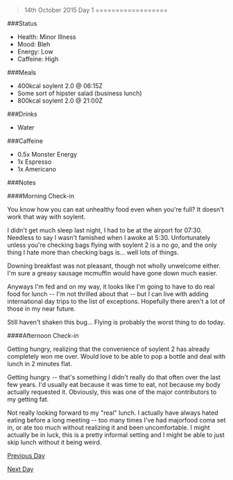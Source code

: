 >14th October 2015
>Day 1
==================

###Status

- Health: Minor Illness
- Mood: Bleh
- Energy: Low
- Caffeine: High

###Meals

- 400kcal soylent 2.0 @ 06:15Z
- Some sort of hipster salad (business lunch)
- 800kcal soylent 2.0 @ 21:00Z

###Drinks

- Water

###Caffeine 

- 0.5x Monster Energy
- 1x Espresso
- 1x Americano

###Notes

####Morning Check-in

You know how you can eat unhealthy food even when you're full? It doesn't work that way with soylent. 

I didn't get much sleep last night, I had to be at the airport for 07:30. Needless to say I wasn't famished when I awoke at 5:30. Unfortunately unless you're checking bags flying with soylent 2 is a no go, and the only thing I hate more than checking bags is... well lots of things. 

Downing breakfast was not pleasant, though not wholly unwelcome either. I'm sure a greasy sausage mcmuffin would have gone down much easier. 

Anyways I'm fed and on my way, it looks like I'm going to have to do real food for lunch -- I'm not thrilled about that -- but I can live with adding international day trips to the list of exceptions. Hopefully there aren't a lot of those in my near future. 

Still haven't shaken this bug... Flying is probably the worst thing to do today. 

####Afternoon Check-in

Getting hungry, realizing that the convenience of soylent 2 has already completely won me over. Would love to be able to pop a bottle and deal with lunch in 2 minutes flat.

Getting hungry -- that's something I didn't really do that often over the last few years. I'd usually eat because it was time to eat, not because my body actually requested it. Obviously, this was one of the major contributors to my getting fat.

Not really looking forward to my "real" lunch. I actually have always hated eating before a long meeting -- too many times I've had majorfood coma set in, or ate too much without realizing it and been uncomfortable. I might actually be in luck, this is a pretty informal setting and I might be able to just skip lunch without it being weird.

[Previous Day](./day0.md "Day 0")

[Next Day](./day2.md "Day 2")
